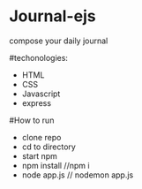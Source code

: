 # Journal-ejs
compose your daily journal

#techonologies:
<ul>
  <li>HTML</li>
  <li>CSS</li>
  <li>Javascript</li>
  <li>express</li>
</ul>

#How to run
<ul>
  <li>clone repo</li>
  <li>cd to directory</li>
  <li>start npm</li>
  <li>npm install //npm i</li>
  <li>node app.js // nodemon app.js </li>
</ul>





